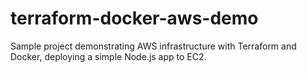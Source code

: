 # terraform-docker-aws-demo
Sample project demonstrating AWS infrastructure with Terraform and Docker, deploying a simple Node.js app to EC2.
